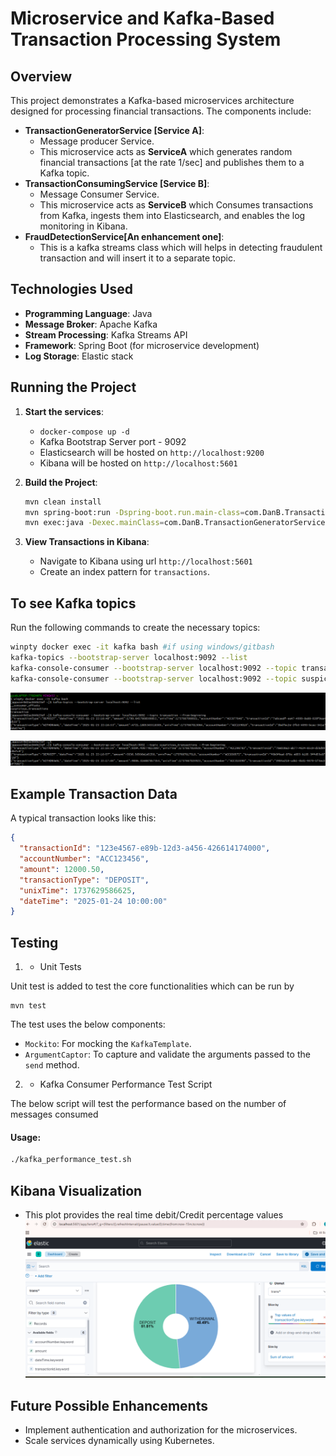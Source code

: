 # Microservice and Kafka-Based Transaction Processing System

## Overview
This project demonstrates a Kafka-based microservices architecture designed for processing financial transactions. The components include:
- **TransactionGeneratorService [Service A]**:  
  - Message producer Service.
  - This microservice acts as **ServiceA** which generates random financial transactions [at the rate 1/sec] and publishes them to a Kafka topic.
- **TransactionConsumingService [Service B]**:  
  - Message Consumer Service. 
  - This microservice acts as **ServiceB** which Consumes transactions from Kafka, ingests them into Elasticsearch, and enables the log monitoring  in Kibana.
- **FraudDetectionService[An enhancement one]**: 
  - This is a kafka streams class which will helps in detecting fraudulent transaction and will insert it to a separate topic.

## Technologies Used
- **Programming Language**: Java 
- **Message Broker**: Apache Kafka
- **Stream Processing**: Kafka Streams API
- **Framework**: Spring Boot (for  microservice development)
- **Log Storage**: Elastic stack


## Running the Project
1. **Start the services**:
    - `docker-compose up -d`
    - Kafka Bootstrap Server port - 9092
    -  Elasticsearch will be hosted on `http://localhost:9200`
    -  Kibana will be hosted on `http://localhost:5601`

2. **Build the Project**:
   ```bash
   mvn clean install
   mvn spring-boot:run -Dspring-boot.run.main-class=com.DanB.TransactionGeneratorService #This starts Service - A and B and will start ingesting logs to elastic.
   mvn exec:java -Dexec.mainClass=com.DanB.TransactionGeneratorService #This starts kafka- Streaming
   ```
   
3. **View Transactions in Kibana**:
    - Navigate to Kibana using url `http://localhost:5601`
    - Create an index pattern for `transactions`.

## To see Kafka topics
Run the following commands to create the necessary topics:
```bash
winpty docker exec -it kafka bash #if using windows/gitbash
kafka-topics --bootstrap-server localhost:9092 --list
kafka-console-consumer --bootstrap-server localhost:9092 --topic transaction --from-beginning
kafka-console-consumer --bootstrap-server localhost:9092 --topic suspicious_transactions --from-beginning
```
![img.png](img.png)

![img_1.png](img_1.png)


## Example Transaction Data
A typical transaction looks like this:
```json
{
  "transactionId": "123e4567-e89b-12d3-a456-426614174000",
  "accountNumber": "ACC123456",
  "amount": 12000.50,
  "transactionType": "DEPOSIT",
  "unixTime": 1737629586625,
  "dateTime": "2025-01-24 10:00:00"
}
```

## Testing
1. -  Unit Tests

Unit test is added to test the core functionalities which can be run by 
```aiignore
mvn test 
```
The test uses the below components:
- `Mockito`: For mocking the `KafkaTemplate`.
- `ArgumentCaptor`: To capture and validate the arguments passed to the `send` method.


2. - Kafka Consumer Performance Test Script

The below script will test the performance based on the number of messages consumed
#### Usage:
```bash
./kafka_performance_test.sh
```

## Kibana Visualization
- This plot provides the real time debit/Credit percentage values
 ![img_2.png](img_2.png)

## Future Possible Enhancements
- Implement authentication and authorization for the microservices.
- Scale services dynamically using Kubernetes.